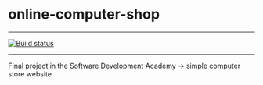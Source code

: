 # online-computer-shop

---

[![Build status](https://github.com/LukaszSz90/online-computer-shop/workflows/Build/badge.svg)](https://github.com/LukaszSz90/online-computer-shop/actions)

---

Final project in the Software Development Academy -> simple computer store website
